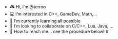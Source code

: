 - 🎮 Hi, I’m @terroo
- 💻 I’m interested in C++, GameDev, Math,...
- 🎥 I’m currently learning all possible
- 🍿 I’m looking to collaborate on C/C++, Lua, Java, ...
- 📆 How to reach me... see the procedure below! ⬇️

